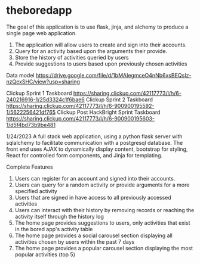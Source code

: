 # theboredapp

The goal of this application is to use flask, jinja, and alchemy to produce a single page web application.

1. The application will allow users to create and sign into their accounts.
2. Query for an activity based upon the arguments their provide.
3. Store the history of activities queried by users
4. Provide suggestions to users based upon previously chosen activities


Data model
https://drive.google.com/file/d/1bMAIegmceO4nNb6xsBEQsIz-nzQexSHC/view?usp=sharing


Clickup Sprint 1 Taskboard
https://sharing.clickup.com/42117773/l/h/6-240216916-1/25d3324c1f6bae6
Clickup Sprint 2 Taskboard
https://sharing.clickup.com/42117773/l/h/6-900900195592-1/5622256421df765
Clickup Post HackBright Sprint Taskboard
https://sharing.clickup.com/42117773/l/h/6-900900195603-1/d5f4bd73b9be481


1/24/2023
A full stack web application, using a python flask server with sqlalchemy to facilitate communication with a postgresql database.
The front end uses AJAX to dynamically display content, bootstrap for styling, React for controlled form components, and Jinja for templating.

Complete Features
1. Users can register for an account and signed into their accounts.
2. Users can query for a random activity or provide arguments for a more specified activity
3. Users that are signed in have access to all previously accessed activities
4. Users can interact with their history by removing records or reaching the activity itself through the history log
5. The home page provides suggestions to users, only activities that exist in the bored app's activity table
6. The home page provides a social carousel section displaying all activities chosen by users within the past 7 days
7. The home page provides a popular carousel section displaying the most popular activities (top 5)